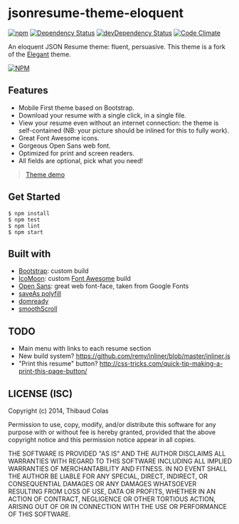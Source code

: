 jsonresume-theme-eloquent
=========================

[![npm](https://img.shields.io/npm/v/jsonresume-theme-eloquent.svg?style=flat-square)](https://www.npmjs.com/package/jsonresume-theme-eloquent) [![Dependency Status](https://img.shields.io/david/ThibWeb/jsonresume-theme-eloquent.svg?style=flat-square)](https://david-dm.org/ThibWeb/jsonresume-theme-eloquent) [![devDependency Status](https://img.shields.io/david/dev/ThibWeb/jsonresume-theme-eloquent.svg?style=flat-square)](https://david-dm.org/ThibWeb/jsonresume-theme-eloquent#info=devDependencies) [![Code Climate](https://img.shields.io/codeclimate/github/ThibWeb/jsonresume-theme-eloquent.svg?style=flat-square)](https://codeclimate.com/github/ThibWeb/jsonresume-theme-eloquent)

An eloquent JSON Resume theme: fluent, persuasive. This theme is a fork of the [Elegant](https://github.com/mudassir0909/jsonresume-theme-elegant) theme.

[![NPM](https://nodei.co/npm/jsonresume-theme-eloquent.png?downloads=true&stars=true)](https://www.npmjs.com/package/jsonresume-theme-eloquent)

## Features

- Mobile First theme based on Bootstrap.
- Download your resume with a single click, in a single file.
- View your resume even without an internet connection: the theme is self-contained (NB: your picture should be inlined for this to fully work).
- Great Font Awesome icons.
- Gorgeous Open Sans web font.
- Optimized for print and screen readers.
- All fields are optional, pick what you need!

> [Theme demo](http://themes.jsonresume.org/eloquent)

## Get Started

~~~
$ npm install
$ npm test
$ npm lint
$ npm start
~~~

## Built with

- [Bootstrap](http://getbootstrap.com/): custom build
- [IcoMoon](https://icomoon.io/): custom [Font Awesome](https://fortawesome.github.io/Font-Awesome/) build
- [Open Sans](http://www.google.com/fonts/specimen/Open+Sans): great web font-face, taken from Google Fonts
- [saveAs polyfill](https://github.com/eligrey/FileSaver.js)
- [domready](https://github.com/ded/domready)
- [smoothScroll](https://github.com/cferdinandi/smooth-scroll)

## TODO

- Main menu with links to each resume section
- New build system? https://github.com/remy/inliner/blob/master/inliner.js
- "Print this resume" button? http://css-tricks.com/quick-tip-making-a-print-this-page-button/

## LICENSE (ISC)

Copyright (c) 2014, Thibaud Colas

Permission to use, copy, modify, and/or distribute this software for any
purpose with or without fee is hereby granted, provided that the above
copyright notice and this permission notice appear in all copies.

THE SOFTWARE IS PROVIDED "AS IS" AND THE AUTHOR DISCLAIMS ALL WARRANTIES
WITH REGARD TO THIS SOFTWARE INCLUDING ALL IMPLIED WARRANTIES OF
MERCHANTABILITY AND FITNESS. IN NO EVENT SHALL THE AUTHOR BE LIABLE FOR
ANY SPECIAL, DIRECT, INDIRECT, OR CONSEQUENTIAL DAMAGES OR ANY DAMAGES
WHATSOEVER RESULTING FROM LOSS OF USE, DATA OR PROFITS, WHETHER IN AN
ACTION OF CONTRACT, NEGLIGENCE OR OTHER TORTIOUS ACTION, ARISING OUT OF
OR IN CONNECTION WITH THE USE OR PERFORMANCE OF THIS SOFTWARE.
